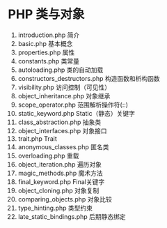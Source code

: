 # PHP 类与对象

1. introduction.php 简介
2. basic.php 基本概念
3. properties.php 属性
4. constants.php 类常量
5. autoloading.php 类的自动加载
6. constructors_destructors.php 构造函数和析构函数
7. visibility.php 访问控制（可见性）
8. object_inheritance.php 对象继承
9. scope_operator.php 范围解析操作符(::)
10. static_keyword.php Static（静态）关键字
11. class_abstraction.php 抽象类
12. object_interfaces.php 对象接口
13. trait.php Trait
14. anonymous_classes.php 匿名类
15. overloading.php 重载
16. object_iteration.php 遍历对象
17. magic_methods.php 魔术方法
18. final_keyword.php Final关键字
19. object_cloning.php 对象复制
20. comparing_objects.php 对象比较
21. type_hinting.php 类型约束
22. late_static_bindings.php 后期静态绑定